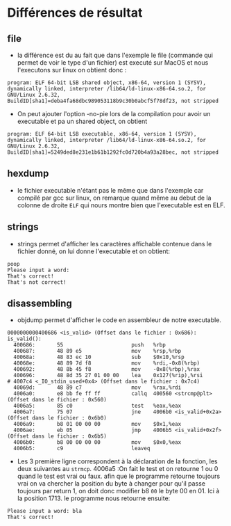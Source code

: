 # Différences de résultat

## file 

 * la différence est du au fait que dans l'exemple le file (commande qui permet de voir le type d'un fichier) est executé sur MacOS et nous l'executons sur linux on obtient donc :

```console
program: ELF 64-bit LSB shared object, x86-64, version 1 (SYSV), dynamically linked, interpreter /lib64/ld-linux-x86-64.so.2, for GNU/Linux 2.6.32, BuildID[sha1]=deba4fa68dbc989053118b9c30b0abcf5f78df23, not stripped 
```

* On peut ajouter l'option -no-pie lors de la compilation pour avoir un executable et pa un shared object, on obtient 

```console
program: ELF 64-bit LSB executable, x86-64, version 1 (SYSV), dynamically linked, interpreter /lib64/ld-linux-x86-64.so.2, for GNU/Linux 2.6.32, BuildID[sha1]=5249ded8e231e1b61b1292fc0d720b4a93a28bec, not stripped 
```

## hexdump

* le fichier executable n'étant pas le même que dans l'exemple car compilé par gcc sur linux, on remarque quand même au debut de la colonne de droite `ELF` qui nours montre bien que l'executable est en ELF.


## strings 

* strings permet d'afficher les caractères affichable contenue dans le fichier donné, on lui donne l'executable et on obtient:

```console 
poop
Please input a word:
That's correct!
That's not correct! 
```
## disassembling 

* objdump permet d'afficher le code en assembleur de notre executable.
```assembly
0000000000400686 <is_valid> (Offset dans le fichier : 0x686):
is_valid():
  400686:       55                      push   %rbp
  400687:       48 89 e5                mov    %rsp,%rbp
  40068a:       48 83 ec 10             sub    $0x10,%rsp
  40068e:       48 89 7d f8             mov    %rdi,-0x8(%rbp)
  400692:       48 8b 45 f8             mov    -0x8(%rbp),%rax
  400696:       48 8d 35 27 01 00 00    lea    0x127(%rip),%rsi        # 4007c4 <_IO_stdin_used+0x4> (Offset dans le fichier : 0x7c4)
  40069d:       48 89 c7                mov    %rax,%rdi
  4006a0:       e8 bb fe ff ff          callq  400560 <strcmp@plt> (Offset dans le fichier : 0x560)
  4006a5:       85 c0                   test   %eax,%eax
  4006a7:       75 07                   jne    4006b0 <is_valid+0x2a> (Offset dans le fichier : 0x6b0)
  4006a9:       b8 01 00 00 00          mov    $0x1,%eax 
  4006ae:       eb 05                   jmp    4006b5 <is_valid+0x2f> (Offset dans le fichier : 0x6b5)
  4006b0:       b8 00 00 00 00          mov    $0x0,%eax
  4006b5:       c9                      leaveq 
```
* Les 3 première ligne correspondent à la déclaration de la fonction, les deux suivantes au `strmcp`. 4006a5 :On fait le test et on retourne 1 ou 0 quand le test est vrai ou faux.
afin que le programme retourne toujours vrai on va chercher la position du byte à changer pour qu'il passe toujours par return 1, on doit donc modifier b8 `00` le byte 00 en 01. Ici à la position 1713. 
le programme nous retourne ensuite:
```condole
Please input a word: bla
That's correct!
```



